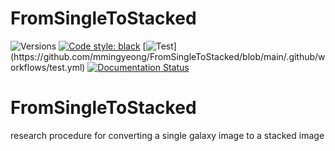 # FromSingleToStacked

![Versions](https://img.shields.io/badge/python->3.7-blue)
[![Code style: black](https://img.shields.io/badge/code%20style-black-000000.svg)](https://github.com/psf/black)
[![Test](https://github.com/mmingyeong/FromSingleToStacked/blob/main/.github/workflows/test.yml/badge.svg?)](https://github.com/mmingyeong/FromSingleToStacked/blob/main/.github/workflows/test.yml)
[![Documentation Status](https://readthedocs.org/projects/fromsingletostacked/badge/?version=latest)](https://fromsingletostacked.readthedocs.io/en/latest/?badge=latest)

# FromSingleToStacked
research procedure for converting a single galaxy image to a stacked image
